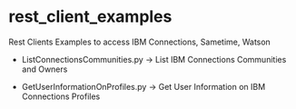 # rest_client_examples
Rest Clients Examples to access IBM Connections, Sametime, Watson

* ListConnectionsCommunities.py -> List IBM Connections Communities and Owners

* GetUserInformationOnProfiles.py ->  Get User Information on IBM Connections Profiles
